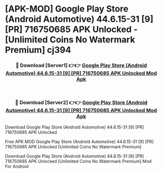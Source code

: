 # [APK-MOD] Google Play Store (Android Automotive) 44.6.15-31 [9] [PR] 716750685 APK Unlocked - [Unlimited Coins No Watermark Premium] cj394



<div align="center">
<h3>🔴 Download [Server1] 👉👉 <a href="https://momento.my/?title=Google_Play_Store_(Android_Automotive)_44.6.15-31_[9]_[PR]_716750685_APK_Unlocked">Google Play Store (Android Automotive) 44.6.15-31 [9] [PR] 716750685 APK Unlocked Mod Apk</a></h3><br>

<h3>🔴 Download [Server2] 👉👉 <a href="https://momento.my/?title=Google_Play_Store_(Android_Automotive)_44.6.15-31_[9]_[PR]_716750685_APK_Unlocked">Google Play Store (Android Automotive) 44.6.15-31 [9] [PR] 716750685 APK Unlocked Mod Apk</a></h3>
</div>



Download Google Play Store (Android Automotive) 44.6.15-31 [9] [PR] 716750685 APK Unlocked 

Free APK MOD Google Play Store (Android Automotive) 44.6.15-31 [9] [PR] 716750685 APK Unlocked [Unlimited Coins No Watermark Premium]

Download Google Play Store (Android Automotive) 44.6.15-31 [9] [PR] 716750685 APK Unlocked [Unlimited Coins No Watermark Premium] Mod For Android
